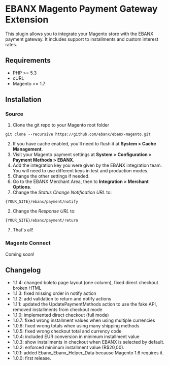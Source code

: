 # EBANX Magento Payment Gateway Extension

This plugin allows you to integrate your Magento store with the EBANX payment gateway.
It includes support to installments and custom interest rates.

## Requirements

* PHP >= 5.3
* cURL
* Magento >= 1.7

## Installation
### Source
1. Clone the git repo to your Magento root folder
```
git clone --recursive https://github.com/ebanx/ebanx-magento.git
```
2. If you have cache enabled, you'll need to flush it at **System > Cache Management**.
3. Visit your Magento payment settings at **System > Configuration > Payment Methods > EBANX**.
4. Add the integration key you were given by the EBANX integration team. You will need to use different keys in test and production modes.
5. Change the other settings if needed.
6. Go to the EBANX Merchant Area, then to **Integration > Merchant Options**.
  1. Change the _Status Change Notification URL_ to:
```
{YOUR_SITE}/ebanx/payment/notify
```
  2. Change the _Response URL_ to:
```
{YOUR_SITE}/ebanx/payment/return
```
7. That's all!

### Magento Connect
Coming soon!

## Changelog
* 1.1.4: changed boleto page layout (one column), fixed direct checkout broken HTML
* 1.1.3: fixed missing order in notify action
* 1.1.2: add validation to return and notify actions
* 1.1.1: updated the UpdatePaymentMethods action to use the fake API, removed installments from checkout mode
* 1.1.0: implemented direct checkout (full mode)
* 1.0.7: fixed wrong installment values when using multiple currencies
* 1.0.6: fixed wrong totals when using many shipping methods
* 1.0.5: fixed wrong checkout total and currency code
* 1.0.4: included EUR conversion in minimum installment value
* 1.0.3: show installments in checkout when EBANX is selected by default.
* 1.0.2: enforced minimum installment value (R$20,00).
* 1.0.1: added Ebanx_Ebanx_Helper_Data because Magento 1.6 requires it.
* 1.0.0: first release.
